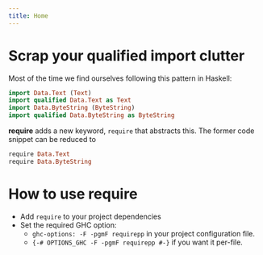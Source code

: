 ```yaml
---
title: Home
---
```


# Scrap your qualified import clutter

Most of the time we find ourselves following this pattern in Haskell:

```haskell
import Data.Text (Text)
import qualified Data.Text as Text
import Data.ByteString (ByteString)
import qualified Data.ByteString as ByteString
```

**require** adds a new keyword, `require` that abstracts this.
The former code snippet can be reduced to

```haskell
require Data.Text
require Data.ByteString
```

# How to use require

* Add `require` to your project dependencies
* Set the required GHC option:
  - `ghc-options: -F -pgmF requirepp` in your project configuration file.
  - `{-# OPTIONS_GHC -F -pgmF requirepp #-}` if you want it per-file.

